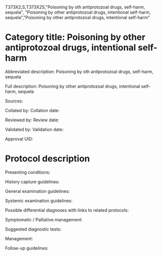 T373X2,S,T373X2S,"Poisoning by oth antiprotozoal drugs, self-harm, sequela", "Poisoning by other antiprotozoal drugs, intentional self-harm, sequela","Poisoning by other antiprotozoal drugs, intentional self-harm"
# Category title: Poisoning by other antiprotozoal drugs, intentional self-harm

Abbreviated description: Poisoning by oth antiprotozoal drugs, self-harm, sequela

Full description: Poisoning by other antiprotozoal drugs, intentional self-harm, sequela

Sources:

Collated by:
Collation date:

Reviewed by:
Review date:

Validated by:
Validation date:

Approval UID:

# Protocol description

Presenting conditions:

History capture guidelines:

General examination guidelines:

Systemic examination guidelines:

Possible differential diagnoses with links to related protocols:

Symptomatic / Palliative management:

Suggested diagnostic tests:

Management:

Follow-up guidelines:
